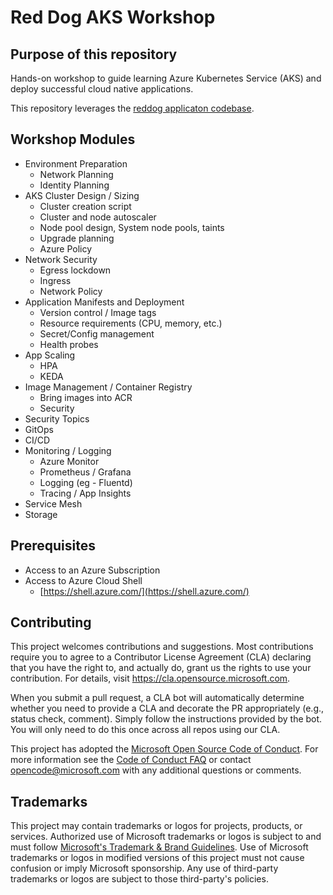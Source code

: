 # Red Dog AKS Workshop

## Purpose of this repository

Hands-on workshop to guide learning Azure Kubernetes Service (AKS) and deploy successful cloud native applications.

This repository leverages the [reddog applicaton codebase](https://github.com/Azure/reddog-code). 

## Workshop Modules

* Environment Preparation
    * Network Planning
    * Identity Planning
* AKS Cluster Design / Sizing
    * Cluster creation script 
    * Cluster and node autoscaler 
    * Node pool design, System node pools, taints
    * Upgrade planning
    * Azure Policy
* Network Security
    * Egress lockdown
    * Ingress
    * Network Policy 
* Application Manifests and Deployment
    * Version control / Image tags
    * Resource requirements (CPU, memory, etc.)
    * Secret/Config management
    * Health probes
* App Scaling
    * HPA
    * KEDA
* Image Management / Container Registry
    * Bring images into ACR 
    * Security
* Security Topics
* GitOps
* CI/CD
* Monitoring / Logging
    * Azure Monitor
    * Prometheus / Grafana
    * Logging (eg - Fluentd)
    * Tracing / App Insights
* Service Mesh
* Storage

## Prerequisites

* Access to an Azure Subscription
* Access to Azure Cloud Shell
  * [https://shell.azure.com/](https://shell.azure.com/)



## Contributing

This project welcomes contributions and suggestions.  Most contributions require you to agree to a
Contributor License Agreement (CLA) declaring that you have the right to, and actually do, grant us
the rights to use your contribution. For details, visit https://cla.opensource.microsoft.com.

When you submit a pull request, a CLA bot will automatically determine whether you need to provide
a CLA and decorate the PR appropriately (e.g., status check, comment). Simply follow the instructions
provided by the bot. You will only need to do this once across all repos using our CLA.

This project has adopted the [Microsoft Open Source Code of Conduct](https://opensource.microsoft.com/codeofconduct/).
For more information see the [Code of Conduct FAQ](https://opensource.microsoft.com/codeofconduct/faq/) or
contact [opencode@microsoft.com](mailto:opencode@microsoft.com) with any additional questions or comments.

## Trademarks

This project may contain trademarks or logos for projects, products, or services. Authorized use of Microsoft 
trademarks or logos is subject to and must follow 
[Microsoft's Trademark & Brand Guidelines](https://www.microsoft.com/en-us/legal/intellectualproperty/trademarks/usage/general).
Use of Microsoft trademarks or logos in modified versions of this project must not cause confusion or imply Microsoft sponsorship.
Any use of third-party trademarks or logos are subject to those third-party's policies.
